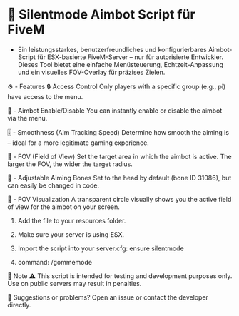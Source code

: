 # 🎯 Silentmode Aimbot Script für FiveM

- Ein leistungsstarkes, benutzerfreundliches und konfigurierbares Aimbot-Script für ESX-basierte FiveM-Server – nur für autorisierte Entwickler. Dieses Tool bietet eine einfache Menüsteuerung, Echtzeit-Anpassung und ein visuelles FOV-Overlay für präzises Zielen.


⚙️ - Features
🔒 Access Control
Only players with a specific group (e.g., pi) have access to the menu.

🎯 - Aimbot Enable/Disable
You can instantly enable or disable the aimbot via the menu.

🎚️ - Smoothness (Aim Tracking Speed)
Determine how smooth the aiming is – ideal for a more legitimate gaming experience.

🧠 - FOV (Field of View)
Set the target area in which the aimbot is active. The larger the FOV, the wider the target radius.

📍 - Adjustable Aiming Bones
Set to the head by default (bone ID 31086), but can easily be changed in code.

🔵 - FOV Visualization
A transparent circle visually shows you the active field of view for the aimbot on your screen.




1. Add the file to your resources folder.

2. Make sure your server is using ESX.

3. Import the script into your server.cfg: ensure silentmode

4. command: /gommemode



🧠 Note
⚠️ This script is intended for testing and development purposes only. Use on public servers may result in penalties.



💬 Suggestions or problems?
Open an issue or contact the developer directly.
